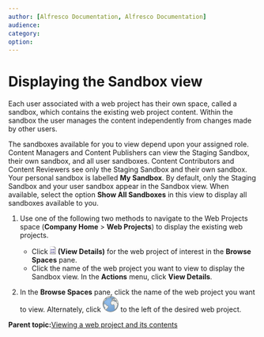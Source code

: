 ```yaml
---
author: [Alfresco Documentation, Alfresco Documentation]
audience: 
category: 
option: 
---
```


# Displaying the Sandbox view

Each user associated with a web project has their own space, called a sandbox, which contains the existing web project content. Within the sandbox the user manages the content independently from changes made by other users.

The sandboxes available for you to view depend upon your assigned role. Content Managers and Content Publishers can view the Staging Sandbox, their own sandbox, and all user sandboxes. Content Contributors and Content Reviewers see only the Staging Sandbox and their own sandbox. Your personal sandbox is labelled **My Sandbox**. By default, only the Staging Sandbox and your user sandbox appear in the Sandbox view. When available, select the option **Show All Sandboxes** in this view to display all sandboxes available to you.

1.  Use one of the following two methods to navigate to the Web Projects space \(**Company Home** \> **Web Projects**\) to display the existing web projects.

    -   Click ![View Details](../images/im-viewdetails.png) **\(View Details\)** for the web project of interest in the **Browse Spaces** pane.
    -   Click the name of the web project you want to view to display the Sandbox view. In the **Actions** menu, click **View Details**.
2.  In the **Browse Spaces** pane, click the name of the web project you want to view. Alternately, click ![Web Project](../images/im-webproject.png) to the left of the desired web project.


**Parent topic:**[Viewing a web project and its contents](../concepts/cuh-wcm-project-view.md)

